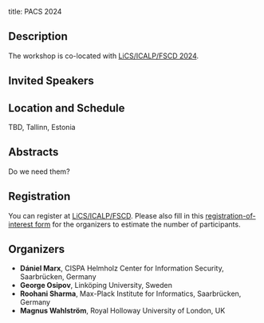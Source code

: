 title: PACS 2024


## Description

The workshop is co-located with [LiCS/ICALP/FSCD 2024](https://compose.ioc.ee/icalp2024/).


## Invited Speakers

<!-- 
- **Andrei Krokhin**, Durham University, UK
- **Dániel Marx**, CISPA Helmholz Center for Information Security, Saarbrücken, Germany
- **Paweł Rzążewski**, Warsaw University of Technology, Poland
- **Magnus Wahlström**, Royal Holloway University of London, UK
- **Standa Živný**, Oxford University, UK
-->

## Location and Schedule

TBD, Tallinn, Estonia

## Abstracts

Do we need them?

## Registration

You can register at [LiCS/ICALP/FSCD](https://compose.ioc.ee/icalp2024/).
Please also fill in this [registration-of-interest form](https://forms.gle/o9DFTs563e3qiyJCA) for the organizers to estimate the number of participants.

## Organizers

- **Dániel Marx**, CISPA Helmholz Center for Information Security, Saarbrücken, Germany
- **George Osipov**, Linköping University, Sweden
- **Roohani Sharma**, Max-Plack Institute for Informatics, Saarbrücken, Germany
- **Magnus Wahlström**, Royal Holloway University of London, UK
